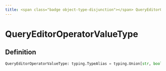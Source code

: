 ```yaml
---
title: <span class="badge object-type-disjunction"></span> QueryEditorOperatorValueType
---
```

# <span class="badge object-type-disjunction"></span> QueryEditorOperatorValueType

## Definition

```python
QueryEditorOperatorValueType: typing.TypeAlias = typing.Union[str, bool, int, list[cloudwatch.QueryEditorOperatorType]]
```
